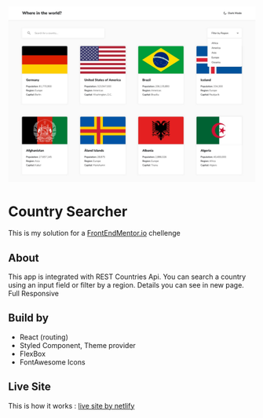 ![desktop-design](./public/assets/icons/desktop-design-home-light.jpg)

# Country Searcher

This is my solution for a [FrontEndMentor.io](https://www.frontendmentor.io/solutions/url-shortener-yB9b5gpvkcFM) chellenge

## About

This app is integrated with REST Countries Api. You can search a country using an input field or filter by a region. Details you can see in new page. Full Responsive

## Build by
- React (routing)
- Styled Component, Theme provider
- FlexBox
- FontAwesome Icons

## Live Site

This is how it works : [live site by netlify](https://regal-stroopwafel-5c0f48.netlify.app/)


